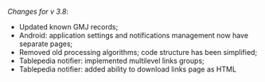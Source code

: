 _Changes for v 3.8_:
- Updated known GMJ records;
- Android: application settings and notifications management now have separate pages;
- Removed old processing algorithms; code structure has been simplified;
- Tablepedia notifier: implemented multilevel links groups;
- Tablepedia notifier: added ability to download links page as HTML
